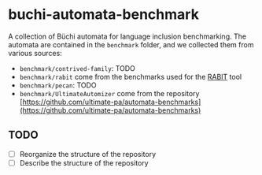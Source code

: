 # buchi-automata-benchmark

A collection of Büchi automata for language inclusion benchmarking.
The automata are contained in the `benchmark` folder, and we collected them
from various sources:
* `benchmark/contrived-family`: TODO
* `benchmark/rabit` come from the benchmarks used for the
  [RABIT](http://languageinclusion.org/doku.php?id=tools#rabit_and_reduce_v25)
  tool
* `benchmark/pecan`: TODO
* `benchmark/UltimateAutomizer` come from the repository
  [https://github.com/ultimate-pa/automata-benchmarks](https://github.com/ultimate-pa/automata-benchmarks)


## TODO

- [ ] Reorganize the structure of the repository
- [ ] Describe the structure of the repository
